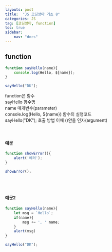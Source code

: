 ```yaml
---
layouts: post
title:  "JS 코딩앙마 기초 8"
categories: JS
tag: [코딩앙마, function]
toc: true
sidebar:
    nav: "docs"
---
```


## function

```js
function sayHello(name){
    console.log(Hello, ${name});
}

sayHello("DK");
```
function은 함수 <br/>
sayHello 함수명 <br/>
name 매개변수(parameter) <br/>
console.log(Hello, ${name}) 함수의 실행코드 <br/>
sayHello("DK"); 호출 방법 이때 ()안을 인자(argument) <br/>
<br/>
<br/>

#### 예문

```js
function showError(){
    alert('에러');        
}

showError();
```

<br/>
<br/>

#### 예문2

```js
function sayHello(name){
    let msg = `Hello`;
    if(name){
        msg += ', ' name;
    }
    alert(msg)
}

sayHello("DK");
```

